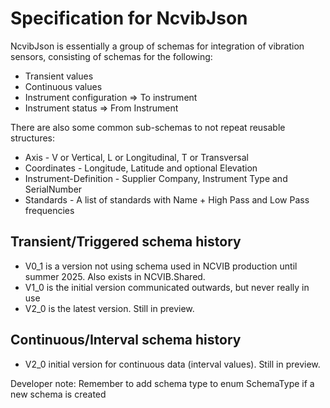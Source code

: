 # Specification for NcvibJson

NcvibJson is essentially a group of schemas for integration of vibration sensors, consisting of schemas for the following:
* Transient values
* Continuous values
* Instrument configuration => To instrument
* Instrument status => From Instrument

There are also some common sub-schemas to not repeat reusable structures:
* Axis - V or Vertical, L or Longitudinal, T or Transversal
* Coordinates - Longitude, Latitude and optional Elevation
* Instrument-Definition - Supplier Company, Instrument Type and SerialNumber
* Standards - A list of standards with Name + High Pass and Low Pass frequencies 

## Transient/Triggered schema history
* V0_1 is a version not using schema used in NCVIB production until summer 2025. Also exists in NCVIB.Shared.
* V1_0 is the initial version communicated outwards, but never really in use
* V2_0 is the latest version. Still in preview.

## Continuous/Interval schema history
* V2_0 initial version for continuous data (interval values). Still in preview.



Developer note: Remember to add schema type to enum SchemaType if a new schema is created